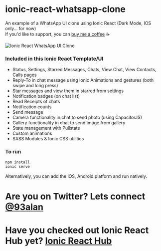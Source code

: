 # ionic-react-whatsapp-clone
An example of a WhatsApp UI clone using Ionic React (Dark Mode, IOS only... for now)
<br />
If you'd like to support, you can <a className="link" href="https://www.buymeacoffee.com/ionicreacthub" target="_blank" rel="noopener">buy me a coffee</a> ☕️

![Ionic React WhatsApp UI Clone](https://repository-images.githubusercontent.com/377881498/918f0300-d3a7-11eb-8600-1063361aaeb7)

### Included in this Ionic React Template/UI
* Status, Settings, Starred Messages, Chats, View Chat, View Contacts, Calls pages
* Reply-To in chat message using Ionic Animations and gestures (both swipe and long press)
* Star messages and view them in starred from settings
* Notification badges (on chat list)
* Read Receipts of chats
* Notification counts
* Send message
* Camera functionality in chat to send photo (using CapacitorJS)
* Gallery functionality in chat to send image from gallery
* State management with Pullstate
* Custom animations
* SASS Modules & Ionic CSS utilities

### To run

```javascript
npm install
ionic serve
```

Alternatively, you can add the iOS, Android platform and run natively.

# Are you on Twitter? Lets connect [@93alan](https://twitter.com/93alan)
# Have you checked out Ionic React Hub yet? [Ionic React Hub](https://ionicreacthub.com)
